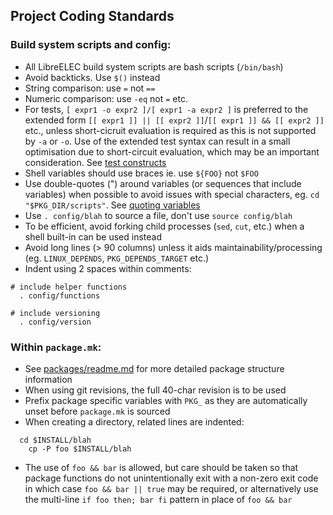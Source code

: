 ## Project Coding Standards

### Build system scripts and config:

* All LibreELEC build system scripts are bash scripts (`/bin/bash`)
* Avoid backticks. Use `$()` instead
* String comparison: use `=` not `==`
* Numeric comparison: use `-eq` not `=` etc.
* For tests, `[ expr1 -o expr2 ]/[ expr1 -a expr2 ]` is preferred to the extended form `[[ expr1 ]] || [[ expr2 ]]`/`[[ expr1 ]] && [[ expr2 ]]` etc., unless short-cicruit evaluation is required as this is not supported by `-a` or `-o`. Use of the extended test syntax can result in a small optimisation due to short-circuit evaluation, which may be an important consideration. See [test constructs](https://www.tldp.org/LDP/abs/html/testconstructs.html)
* Shell variables should use braces ie. use `${FOO}` not `$FOO`
* Use double-quotes (") around variables (or sequences that include variables) when possible to avoid issues with special characters, eg. `cd "$PKG_DIR/scripts"`. See [quoting variables](https://www.tldp.org/LDP/abs/html/quotingvar.html)
* Use `. config/blah` to source a file, don't use `source config/blah`
* To be efficient, avoid forking child processes (`sed`, `cut`, etc.) when a shell built-in can be used instead
* Avoid long lines (> 90 columns) unless it aids maintainability/processing (eg. `LINUX_DEPENDS`, `PKG_DEPENDS_TARGET` etc.)
* Indent using 2 spaces within comments:
```
# include helper functions
  . config/functions

# include versioning
  . config/version
```

### Within `package.mk`:

* See [packages/readme.md](packages/readme.md) for more detailed package structure information
* When using git revisions, the full 40-char revision is to be used
* Prefix package specific variables with `PKG_` as they are automatically unset before `package.mk` is sourced
* When creating a directory, related lines are indented:
```
  cd $INSTALL/blah
    cp -P foo $INSTALL/blah
```
* The use of `foo && bar` is allowed, but care should be taken so that package functions do not unintentionally exit with a non-zero exit code in which case `foo && bar || true` may be required, or alternatively use the multi-line `if foo then; bar fi` pattern in place of `foo && bar`

